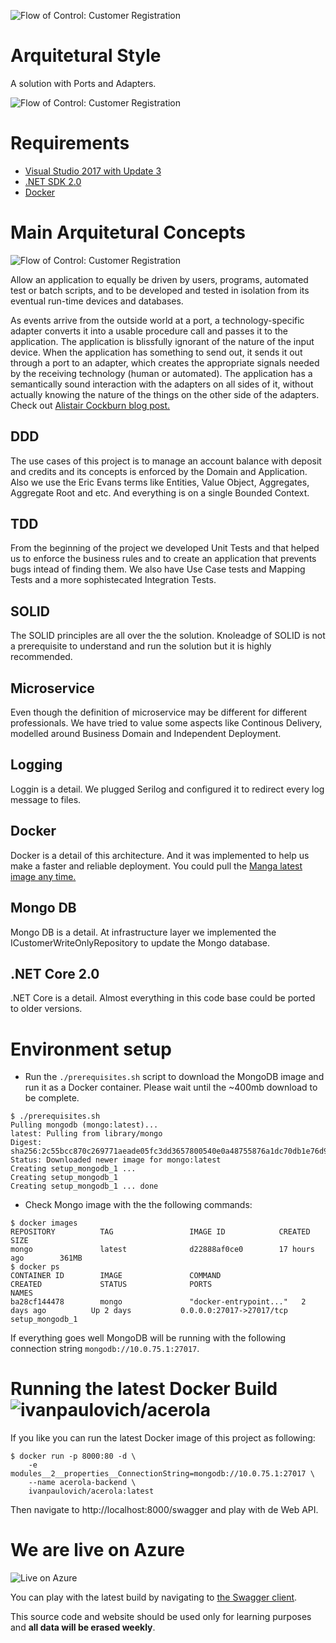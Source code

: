 ![Flow of Control: Customer Registration](https://github.com/ivanpaulovich/acerola/blob/master/logo.png)
# Arquitetural Style
A solution with Ports and Adapters.

![Flow of Control: Customer Registration](https://github.com/ivanpaulovich/acerola/blob/master/Acerola-Flow-Of-Control.png)

# Requirements
* [Visual Studio 2017 with Update 3](https://www.visualstudio.com/en-us/news/releasenotes/vs2017-relnotes)
* [.NET SDK 2.0](https://www.microsoft.com/net/download/core)
* [Docker](https://docs.docker.com/docker-for-windows/install/)

# Main Arquitetural Concepts
![Flow of Control: Customer Registration](https://github.com/ivanpaulovich/acerola/blob/master/hexagonal-arhcitecture-alistair-cockburn.gif)

Allow an application to equally be driven by users, programs, automated test or batch scripts, and to be developed and tested in isolation from its eventual run-time devices and databases.

As events arrive from the outside world at a port, a technology-specific adapter converts it into a usable procedure call and passes it to the application. The application is blissfully ignorant of the nature of the input device. When the application has something to send out, it sends it out through a port to an adapter, which creates the appropriate signals needed by the receiving technology (human or automated). The application has a semantically sound interaction with the adapters on all sides of it, without actually knowing the nature of the things on the other side of the adapters. Check out [Alistair Cockburn blog post.](http://alistair.cockburn.us/Hexagonal+architecture)

## DDD
The use cases of this project is to manage an account balance with deposit and credits and its concepts is enforced by the Domain and Application. Also we use the Eric Evans terms like Entities, Value Object, Aggregates, Aggregate Root and etc. And everything is on a single Bounded Context.

## TDD
From the beginning of the project we developed Unit Tests and that helped us to enforce the business rules and to create an application that prevents bugs intead of finding them. We also have Use Case tests and Mapping Tests and a more sophistecated Integration Tests. 

## SOLID
The SOLID principles are all over the the solution. Knoleadge of SOLID is not a prerequisite to understand and run the solution but it is highly recommended.

## Microservice
Even though the definition of microservice may be different for different professionals. We have tried to value some aspects like Continous Delivery, modelled around Business Domain and Independent Deployment.

## Logging
Loggin is a detail. We plugged Serilog and configured it to redirect every log message to files.

## Docker
Docker is a detail of this architecture. And it was implemented to help us make a faster and reliable deployment. You could pull the [Manga latest image any time.](https://hub.docker.com/r/ivanpaulovich/acerola/)

## Mongo DB
Mongo DB is a detail. At infrastructure layer we implemented the ICustomerWriteOnlyRepository to update the Mongo database.

## .NET Core 2.0
.NET Core is a detail. Almost everything in this code base could be ported to older versions.

# Environment setup

* Run the `./prerequisites.sh` script to download the MongoDB image and run it as a Docker container. 
Please wait until the ~400mb download to be complete.

```
$ ./prerequisites.sh
Pulling mongodb (mongo:latest)...
latest: Pulling from library/mongo
Digest: sha256:2c55bcc870c269771aeade05fc3dd3657800540e0a48755876a1dc70db1e76d9
Status: Downloaded newer image for mongo:latest
Creating setup_mongodb_1 ...
Creating setup_mongodb_1
Creating setup_mongodb_1 ... done
```
* Check Mongo image with the the following commands:

```
$ docker images
REPOSITORY          TAG                 IMAGE ID            CREATED             SIZE
mongo               latest              d22888af0ce0        17 hours ago        361MB
$ docker ps
CONTAINER ID        IMAGE               COMMAND                  CREATED             STATUS              PORTS                                            NAMES
ba28cf144478        mongo               "docker-entrypoint..."   2 days ago          Up 2 days           0.0.0.0:27017->27017/tcp                         setup_mongodb_1
```

If everything goes well MongoDB will be running with the following connection string `mongodb://10.0.75.1:27017`.

# Running the latest Docker Build ![ivanpaulovich/acerola](https://dockerbuildbadges.quelltext.eu/status.svg?organization=ivanpaulovich&repository=acerola)

If you like you can run the latest Docker image of this project as following:

```
$ docker run -p 8000:80 -d \
	-e modules__2__properties__ConnectionString=mongodb://10.0.75.1:27017 \
	--name acerola-backend \
	ivanpaulovich/acerola:latest
```
Then navigate to http://localhost:8000/swagger and play with de Web API.

# We are live on Azure

![Live on Azure](https://github.com/ivanpaulovich/acerola/blob/master/Swagger.png)

You can play with the latest build by navigating to [the Swagger client](http://grape.westus2.cloudapp.azure.com:8000/swagger "Acerola Swagger").

This source code and website should be used only for learning purposes and **all data will be erased weekly**.
